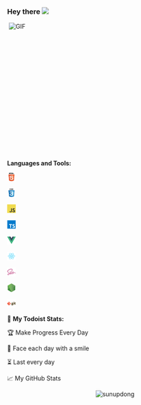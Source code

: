 ### Hey there <img src="https://media.giphy.com/media/hvRJCLFzcasrR4ia7z/giphy.gif" width="25px">


  <img align="right" alt="GIF" src="https://github.com/abhisheknaiidu/abhisheknaiidu/blob/master/code.gif?raw=true" width="500" height="320" />

**Languages and Tools:**  

<code><img height="20" src="https://raw.githubusercontent.com/devicons/devicon/master/icons/html5/html5-original-wordmark.svg" alt="html5"/></code>

<code><img height="20" src="https://raw.githubusercontent.com/devicons/devicon/master/icons/css3/css3-original-wordmark.svg" alt="css3"/></code>

<code><img height="20" src="https://raw.githubusercontent.com/github/explore/80688e429a7d4ef2fca1e82350fe8e3517d3494d/topics/javascript/javascript.png"></code>

<code><img height="20" src="https://raw.githubusercontent.com/devicons/devicon/master/icons/typescript/typescript-original.svg" alt="typescript"></code>

<code><img height="20" src="https://raw.githubusercontent.com/github/explore/80688e429a7d4ef2fca1e82350fe8e3517d3494d/topics/vue/vue.png"></code>

<code><img height="20" src="https://raw.githubusercontent.com/github/explore/80688e429a7d4ef2fca1e82350fe8e3517d3494d/topics/react/react.png"></code>

<code><img height="20" src="https://raw.githubusercontent.com/devicons/devicon/master/icons/sass/sass-original.svg" alt="sass"></code>

<code><img height="20" src="https://raw.githubusercontent.com/github/explore/80688e429a7d4ef2fca1e82350fe8e3517d3494d/topics/nodejs/nodejs.png"></code>

<code><img height="20" src="https://raw.githubusercontent.com/github/explore/80688e429a7d4ef2fca1e82350fe8e3517d3494d/topics/git/git.png"></code>

🚧 **My Todoist Stats:**
<!-- TODO-IST:START -->
🏆  Make Progress Every Day

🌸  Face each day with a smile      

⏳   Last every day
<!-- TODO-IST:END -->


📈 My GitHub Stats

<p align="center"> <img src="https://github-readme-stats.vercel.app/api?username=sunupdong&show_icons=true&theme=gotham" alt="sunupdong" />





